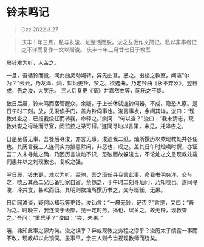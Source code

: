 # 铃未鸣记

> Czz 2022.3.27

> 庆丰十年三月，私与友浚、灿整活而脱。浚之友泷作文简记，私以非事者记之不详而复作一文以赠浚。 庆丰十年三月廿七日于教室

晨铃难为听，人苦之。

一旦，吾循铃而觉，闻此曲灵动婉转，异先曲甚。惑之。出楼之教室，闻喧“尔为？”云云，乃友泽、灿，知灿更铃，赞之。欲选曲，乃定铃曲《永不弃汝》。翌日成，告之浚，大笑乐。 三人后复更《畜》并嘉然曲等，同乐之不提。

数日后晨，铃未鸣而宿管醒众。余疑，于上长休试连铃伺器，不成，隐恐人察。是日午时二刻，放，见浚俟手门，盖为铃伺事也。浚言事发，余问其详，浚曰：“现教处查之，已报我级任而转我，命释之。”余问：“何以查？”浚曰：“我未清志，现教处查之得址而寻室，阅监控之录可得。”遂同寻灿以言策，未见，托泽告之。

日是至昏无事，吾餐后寻浚，亦言无事。浚遗我二纸，灿所撰历以欺现教处并各任也。其历言我三人连伺实为排患除问，非恶也，叹之。盖其日午时灿唤时撰，亦证吾二人未寻灿之确，乃因历言浚灿不识，恐破而故躲浚也，不论灿之文呈现教处载伺患并以之刺现教也。复叹之强。

翌日晨，铃未更，难以为听。至晌，吾之班任寻我言此事，命我书明务洋，交与之，唬云其高二兄已备归家自省。余惊之，于午时二刻寻灿问，乃知唬也。遂同寻浚、泽共食，甚欢而归。其明则依灿所撰历书之，交与班任，无果。

日后同浚谈，疑何以知我等更铃。浚讪言：“一晨无铃，记否？”言是，又曰：“吾为之。时晚三，我连伺于级部，见一定时务，播也，误关之，故无铃，现教查之。”吾问：“重启乎？”浚曰：“尝，未果。”

嘻，弗知此事之源为何。浚之误乎？异或现教之务程之谬乎？浚历太子绩露一事而不改，现教却以此锁伺。虽事平，余三人则今当视现教师而绕矣。
